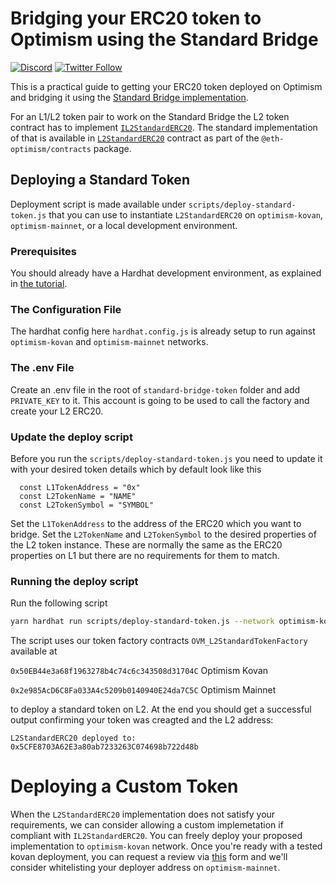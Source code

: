 # Bridging your ERC20 token to Optimism using the Standard Bridge

[![Discord](https://img.shields.io/discord/667044843901681675.svg?color=768AD4&label=discord&logo=https%3A%2F%2Fdiscordapp.com%2Fassets%2F8c9701b98ad4372b58f13fd9f65f966e.svg)](https://discord.com/channels/667044843901681675)
[![Twitter Follow](https://img.shields.io/twitter/follow/optimismPBC.svg?label=optimismPBC&style=social)](https://twitter.com/optimismPBC)

This is a practical guide to getting your ERC20 token deployed on Optimism and bridging it using the 
[Standard Bridge implementation](https://community.optimism.io/docs/developers/bridge/standard-bridge.html).

For an L1/L2 token pair to work on the Standard Bridge the L2 token contract has to implement 
[`IL2StandardERC20`](https://github.com/ethereum-optimism/optimism/blob/develop/packages/contracts/contracts/optimistic-ethereum/libraries/standards/IL2StandardERC20.sol). The standard implementation of that is available in 
[`L2StandardERC20`](https://github.com/ethereum-optimism/optimism/blob/develop/packages/contracts/contracts/optimistic-ethereum/libraries/standards/L2StandardERC20.sol) contract as part of the `@eth-optimism/contracts` package.

## Deploying a Standard Token

Deployment script is made available under `scripts/deploy-standard-token.js` that you can use to instantiate `L2StandardERC20` on 
`optimism-kovan`, `optimism-mainnet`, or a local development environment.

### Prerequisites

You should already have a Hardhat development environment, as explained in
[the tutorial](https://github.com/ethereum-optimism/optimism-tutorial/tree/main/hardhat).

### The Configuration File

The hardhat config here `hardhat.config.js` is already setup to run against `optimism-kovan` and `optimism-mainnet` networks.

### The .env File

Create an .env file in the root of `standard-bridge-token` folder and add `PRIVATE_KEY` to it. This account is going to be used to call the factory and create your L2 ERC20.

### Update the deploy script

Before you run the `scripts/deploy-standard-token.js` you need to update it with your desired token details which by default look like this
```
  const L1TokenAddress = "0x"
  const L2TokenName = "NAME"
  const L2TokenSymbol = "SYMBOL"
```

Set the `L1TokenAddress` to the address of the ERC20 which you want to bridge.
Set the `L2TokenName` and `L2TokenSymbol` to the desired properties of the L2 token instance. These are normally the same as the ERC20 properties on L1 but there are no requirements for them to match.

### Running the deploy script

Run the following script

```sh
yarn hardhat run scripts/deploy-standard-token.js --network optimism-kovan
```

The script uses our token factory contracts `OVM_L2StandardTokenFactory` available at

`0x50EB44e3a68f1963278b4c74c6c343508d31704C` Optimism Kovan

`0x2e985AcD6C8Fa033A4c5209b0140940E24da7C5C` Optimism Mainnet

to deploy a standard token on L2. At the end you should get a successful output confirming your token was creagted and the L2 address:

`L2StandardERC20 deployed to: 0x5CFE8703A62E3a80ab7233263C074698b722d48b`

# Deploying a Custom Token

When the `L2StandardERC20` implementation does not satisfy your requirements, we can consider allowing a custom implemetation 
if compliant with `IL2StandardERC20`. You can freely deploy your proposed implementation to `optimism-kovan` network. Once you're 
ready with a tested kovan deployment, you can request a review via 
[this](https://docs.google.com/forms/d/e/1FAIpQLSdKyXpXY1C4caWD3baQBK1dPjEboOJ9dpj9flc-ursqq8KU0w/viewform) form and we'll consider 
whitelisting your deployer address on `optimism-mainnet`.


